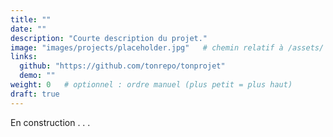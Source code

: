 ```yaml
---
title: ""
date: ""
description: "Courte description du projet."
image: "images/projects/placeholder.jpg"   # chemin relatif à /assets/ ou /static/
links:
  github: "https://github.com/tonrepo/tonprojet"
  demo: ""
weight: 0   # optionnel : ordre manuel (plus petit = plus haut)
draft: true
---
```


En construction . . .